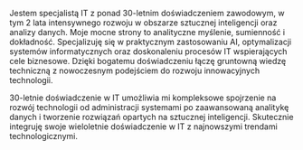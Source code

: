 Jestem specjalistą IT z ponad 30-letnim doświadczeniem zawodowym, w tym 2 lata intensywnego rozwoju w obszarze sztucznej inteligencji oraz analizy danych. Moje mocne strony to analityczne myślenie, sumienność i dokładność. Specjalizuję się w praktycznym zastosowaniu AI, optymalizacji systemów informatycznych oraz doskonaleniu procesów IT wspierających cele biznesowe. Dzięki bogatemu doświadczeniu łączę gruntowną wiedzę techniczną z nowoczesnym podejściem do rozwoju innowacyjnych technologii.

30-letnie doświadczenie w IT umożliwia mi kompleksowe spojrzenie na rozwój technologii od administracji systemami po zaawansowaną analitykę danych i tworzenie rozwiązań opartych na sztucznej inteligencji. Skutecznie integruję swoje wieloletnie doświadczenie w IT z najnowszymi trendami technologicznymi.
